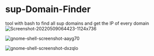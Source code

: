 # sup-Domain-Finder
tool with bash to find all sup domains and get the IP of every domain 
![Screenshot-20220509064423-1124x736](https://user-images.githubusercontent.com/35243718/167342231-a3b39567-34c2-4c8d-99de-733e86c84e5e.png)

![gnome-shell-screenshot-aayg70](https://user-images.githubusercontent.com/35243718/167342247-05a4232d-4d5f-4f10-afcc-52eaec490d3c.png)

![gnome-shell-screenshot-dxzqlo](https://user-images.githubusercontent.com/35243718/167342258-97701a6f-161e-4a32-846d-a257d1c3f386.png)
